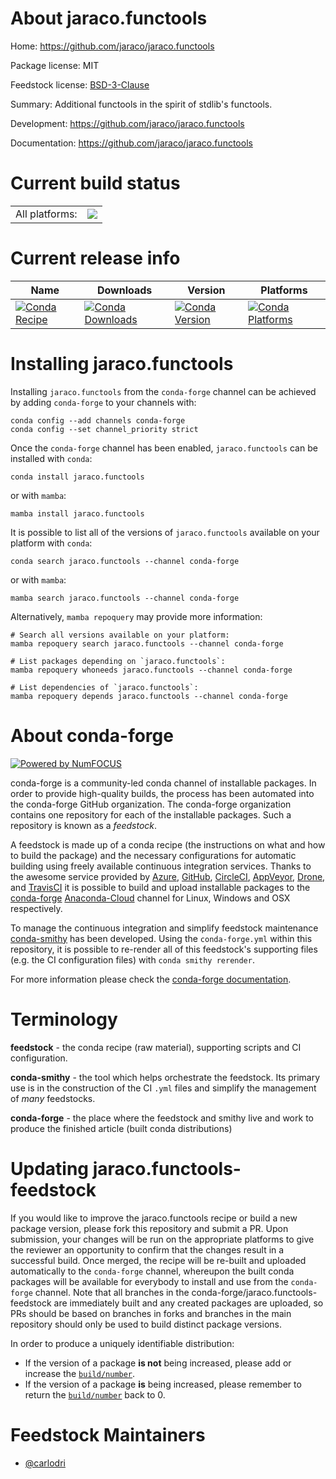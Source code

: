 About jaraco.functools
======================

Home: https://github.com/jaraco/jaraco.functools

Package license: MIT

Feedstock license: [BSD-3-Clause](https://github.com/conda-forge/jaraco.functools-feedstock/blob/main/LICENSE.txt)

Summary: Additional functools in the spirit of stdlib's functools.

Development: https://github.com/jaraco/jaraco.functools

Documentation: https://github.com/jaraco/jaraco.functools

Current build status
====================


<table><tr><td>All platforms:</td>
    <td>
      <a href="https://dev.azure.com/conda-forge/feedstock-builds/_build/latest?definitionId=471&branchName=main">
        <img src="https://dev.azure.com/conda-forge/feedstock-builds/_apis/build/status/jaraco.functools-feedstock?branchName=main">
      </a>
    </td>
  </tr>
</table>

Current release info
====================

| Name | Downloads | Version | Platforms |
| --- | --- | --- | --- |
| [![Conda Recipe](https://img.shields.io/badge/recipe-jaraco.functools-green.svg)](https://anaconda.org/conda-forge/jaraco.functools) | [![Conda Downloads](https://img.shields.io/conda/dn/conda-forge/jaraco.functools.svg)](https://anaconda.org/conda-forge/jaraco.functools) | [![Conda Version](https://img.shields.io/conda/vn/conda-forge/jaraco.functools.svg)](https://anaconda.org/conda-forge/jaraco.functools) | [![Conda Platforms](https://img.shields.io/conda/pn/conda-forge/jaraco.functools.svg)](https://anaconda.org/conda-forge/jaraco.functools) |

Installing jaraco.functools
===========================

Installing `jaraco.functools` from the `conda-forge` channel can be achieved by adding `conda-forge` to your channels with:

```
conda config --add channels conda-forge
conda config --set channel_priority strict
```

Once the `conda-forge` channel has been enabled, `jaraco.functools` can be installed with `conda`:

```
conda install jaraco.functools
```

or with `mamba`:

```
mamba install jaraco.functools
```

It is possible to list all of the versions of `jaraco.functools` available on your platform with `conda`:

```
conda search jaraco.functools --channel conda-forge
```

or with `mamba`:

```
mamba search jaraco.functools --channel conda-forge
```

Alternatively, `mamba repoquery` may provide more information:

```
# Search all versions available on your platform:
mamba repoquery search jaraco.functools --channel conda-forge

# List packages depending on `jaraco.functools`:
mamba repoquery whoneeds jaraco.functools --channel conda-forge

# List dependencies of `jaraco.functools`:
mamba repoquery depends jaraco.functools --channel conda-forge
```


About conda-forge
=================

[![Powered by
NumFOCUS](https://img.shields.io/badge/powered%20by-NumFOCUS-orange.svg?style=flat&colorA=E1523D&colorB=007D8A)](https://numfocus.org)

conda-forge is a community-led conda channel of installable packages.
In order to provide high-quality builds, the process has been automated into the
conda-forge GitHub organization. The conda-forge organization contains one repository
for each of the installable packages. Such a repository is known as a *feedstock*.

A feedstock is made up of a conda recipe (the instructions on what and how to build
the package) and the necessary configurations for automatic building using freely
available continuous integration services. Thanks to the awesome service provided by
[Azure](https://azure.microsoft.com/en-us/services/devops/), [GitHub](https://github.com/),
[CircleCI](https://circleci.com/), [AppVeyor](https://www.appveyor.com/),
[Drone](https://cloud.drone.io/welcome), and [TravisCI](https://travis-ci.com/)
it is possible to build and upload installable packages to the
[conda-forge](https://anaconda.org/conda-forge) [Anaconda-Cloud](https://anaconda.org/)
channel for Linux, Windows and OSX respectively.

To manage the continuous integration and simplify feedstock maintenance
[conda-smithy](https://github.com/conda-forge/conda-smithy) has been developed.
Using the ``conda-forge.yml`` within this repository, it is possible to re-render all of
this feedstock's supporting files (e.g. the CI configuration files) with ``conda smithy rerender``.

For more information please check the [conda-forge documentation](https://conda-forge.org/docs/).

Terminology
===========

**feedstock** - the conda recipe (raw material), supporting scripts and CI configuration.

**conda-smithy** - the tool which helps orchestrate the feedstock.
                   Its primary use is in the construction of the CI ``.yml`` files
                   and simplify the management of *many* feedstocks.

**conda-forge** - the place where the feedstock and smithy live and work to
                  produce the finished article (built conda distributions)


Updating jaraco.functools-feedstock
===================================

If you would like to improve the jaraco.functools recipe or build a new
package version, please fork this repository and submit a PR. Upon submission,
your changes will be run on the appropriate platforms to give the reviewer an
opportunity to confirm that the changes result in a successful build. Once
merged, the recipe will be re-built and uploaded automatically to the
`conda-forge` channel, whereupon the built conda packages will be available for
everybody to install and use from the `conda-forge` channel.
Note that all branches in the conda-forge/jaraco.functools-feedstock are
immediately built and any created packages are uploaded, so PRs should be based
on branches in forks and branches in the main repository should only be used to
build distinct package versions.

In order to produce a uniquely identifiable distribution:
 * If the version of a package **is not** being increased, please add or increase
   the [``build/number``](https://docs.conda.io/projects/conda-build/en/latest/resources/define-metadata.html#build-number-and-string).
 * If the version of a package **is** being increased, please remember to return
   the [``build/number``](https://docs.conda.io/projects/conda-build/en/latest/resources/define-metadata.html#build-number-and-string)
   back to 0.

Feedstock Maintainers
=====================

* [@carlodri](https://github.com/carlodri/)

